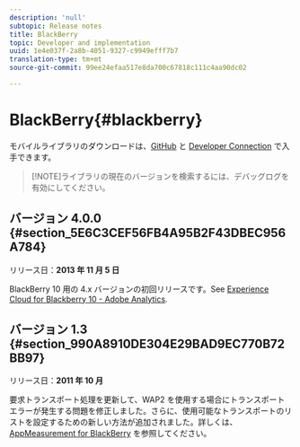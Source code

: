 ```yaml
---
description: 'null'
subtopic: Release notes
title: BlackBerry
topic: Developer and implementation
uuid: 1e4e037f-2a8b-4051-9327-c9949efff7b7
translation-type: tm+mt
source-git-commit: 99ee24efaa517e8da700c67818c111c4aa90dc02

---
```



# BlackBerry{#blackberry}

モバイルライブラリのダウンロードは、[GitHub](https://github.com/Adobe-Marketing-Cloud/mobile-services) と [Developer Connection](https://marketing.adobe.com/developer/gallery/marketing-cloud-for-blackberry-10-adobe-analytics) で入手できます。

> [!NOTE]ライブラリの現在のバージョンを検索するには、デバッグログを有効にしてください。

## バージョン 4.0.0 {#section_5E6C3CEF56FB4A95B2F43DBEC956A784}

リリース日：**2013 年 11 月 5 日**

BlackBerry 10 用の 4.x バージョンの初回リリースです。See [Experience Cloud for Blackberry 10 - Adobe Analytics](https://marketing.adobe.com/developer/gallery/marketing-cloud-for-blackberry-10-adobe-analytics).

## バージョン 1.3 {#section_990A8910DE304E29BAD9EC770B72BB97}

リリース日：**2011 年 10 月**

要求トランスポート処理を更新して、WAP2 を使用する場合にトランスポートエラーが発生する問題を修正しました。さらに、使用可能なトランスポートのリストを設定するための新しい方法が追加されました。詳しくは、[AppMeasurement for BlackBerry](https://marketing.adobe.com/resources/help/en_US/sc/appmeasurement/blackberry/oms_sc_appmeasure_blackberry.pdf) を参照してください。
